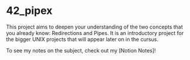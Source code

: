 # 42_pipex
This project aims to deepen your understanding of the two concepts that you already know: Redirections and Pipes. It is an introductory project for the bigger UNIX projects that will appear later on in the cursus.

To see my notes on the subject, check out my [Notion Notes]!
